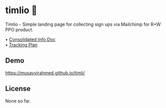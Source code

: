 # timlio 💜
Timlio - Simple landing page for collecting sign ups via Mailchimp for R+W PPO product.

• [Consolidated Info Doc](https://docs.google.com/document/d/1a1b4vFZustMeL1pzQbOoW_oU27KY1ywKusAX0LWwf98/edit?usp=sharing)  
• [Tracking Plan](https://docs.google.com/spreadsheets/d/1pOoEbWjnkBX0ZA9i8r1PhTpiuwIVfC2BLpBP4wqLKS8/edit?usp=sharing)  

## Demo

https://musavvirahmed.github.io/timli/

## License

None so far.
